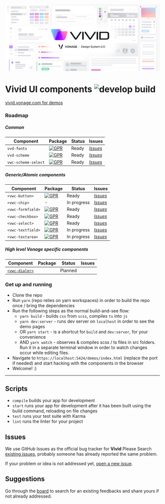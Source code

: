 <p align="center">
  <img src="./assets/images/vivid-hero.png"></img>
</p>

# Vivid UI components ![develop build](https://github.com/Vonage/vivid/workflows/develop%20build/badge.svg?branch=develop)
[vivid.vonage.com for demos](https://vivid.vonage.com) 

### Roadmap

##### Common

| Component | Package | Status | Issues |
|--|--|--|--|
| `vvd-fonts` | [![GPR](https://img.shields.io/static/v1?label=vvd-fonts&message=0.0.7&color=green&logo=github)](https://github.com/github/Vonage/vivid/packages/235315) | Ready | [*Issues*](https://github.com/Vonage/vivid/issues?q=is%3Aissue+is%3Aopen+font+fonts) |
| `vvd-scheme` | [![GPR](https://img.shields.io/static/v1?label=vvd-scheme&message=0.0.7&color=green&logo=github)](https://github.com/github/Vonage/vivid/packages/235300) | Ready | [*Issues*](https://github.com/Vonage/vivid/issues?q=is%3Aissue+is%3Aopen+scheme+schema+theme) |
| `vwc-scheme-select` | [![GPR](https://img.shields.io/static/v1?label=vvd-scheme-select&message=0.0.7&color=green&logo=github)](https://github.com/github/Vonage/vivid/packages/235304) | Ready | [*Issues*](https://github.com/Vonage/vivid/issues?q=is%3Aissue+is%3Aopen+scheme+schema+theme+select) |


##### Generic/Atomic components

| Component | Package | Status | Issues |
|--|--|--|--|
| `<vwc-button>` | [![GPR](https://img.shields.io/static/v1?label=vwc-button&message=0.0.7&color=green&logo=github)](https://github.com/github/Vonage/vivid/packages/165931) | Ready | [*Issues*](https://github.com/Vonage/vivid/issues?q=is%3Aissue+is%3Aopen+button) |
| `<vwc-chip>` | - | In progress | [*Issues*](https://github.com/Vonage/vivid/issues?q=is%3Aissue+is%3Aopen+chip+chips) |
| `<vwc-formfield>` | [![GPR](https://img.shields.io/static/v1?label=vwc-formfield&message=0.0.7&color=green&logo=github)](https://github.com/github/Vonage/vivid/packages/235309) | Ready | [*Issues*](https://github.com/Vonage/vivid/issues?q=is%3Aissue+is%3Aopen+formfield) |
| `<vwc-checkbox>` | [![GPR](https://img.shields.io/static/v1?label=vwc-checkbox&message=0.0.7&color=green&logo=github)](https://github.com/github/Vonage/vivid/packages/235311) | Ready | [*Issues*](https://github.com/Vonage/vivid/issues?q=is%3Aissue+is%3Aopen+checkbox) |
| `<vwc-select>` | [![GPR](https://img.shields.io/static/v1?label=vwc-select&message=0.0.7&color=green&logo=github)](https://github.com/github/Vonage/vivid/packages/235301) | Ready | [*Issues*](https://github.com/Vonage/vivid/issues?q=is%3Aissue+is%3Aopen+select) |
| `<vwc-textfield>` | [![GPR](https://img.shields.io/static/v1?label=vwc-textfield&message=0.0.7&color=green&logo=github)](https://github.com/github/Vonage/vivid/packages/166369) | In progress | [*Issues*](https://github.com/Vonage/vivid/issues?q=is%3Aissue+is%3Aopen+textfield) |
| `<vwc-textarea>` | [![GPR](https://img.shields.io/static/v1?label=vwc-textarea&message=0.0.7&color=green&logo=github)](https://github.com/github/Vonage/vivid/packages/235308) | In progress | [*Issues*](https://github.com/Vonage/vivid/issues?q=is%3Aissue+is%3Aopen+textarea) |


##### High level Vonage specific components

| Component | Package | Status | Issues |
|--|--|--|--|
| [`<vwc-dialer>`]() | | Planned | 


### Get up and running
* Clone the repo
* Run `yarn` (repo relies on yarn workspaces) in order to build the repo once / bring the dependencies
* Run the following steps as the normal build-and-see flow:
	* `yarn build` - builds `css` from `scss`, compiles `ts` into `js`
	* `yarn dev:server` - runs dev server on `localhost` in order to see the demo pages
	* OR `yarn start` - is a shortcut for `build` and `dev:server`, for your convenience
	* AND `yarn watch` - observes & compiles scss / ts files in src folders. Run it in a separate terminal window in order to watch changes occur while editing files.
* Navigate to `https://localhost:5424/demos/index.html` (replace the port if needed) and start hacking with the components in the browser
* Welcome! :)

---


## Scripts

- `compile` builds your app for development
- `start` runs your app for development after it has been built using the build command, reloading on file changes
- `test` runs your test suite with Karma
- `lint` runs the linter for your project



## Issues

We use GitHub Issues as the official bug tracker for **Vivid** Please Search [existing issues](https://github.com/vonage/vivid/issues), probably someone has already reported the same problem.

If your problem or idea is not addressed yet, [open a new issue](https://github.com/vonage/vivid/issues/new).

## Suggestions

Go through the [board](https://github.com/vonage/vivid/projects/1) to search for an existing feedbacks and share yours if not already addressed.
